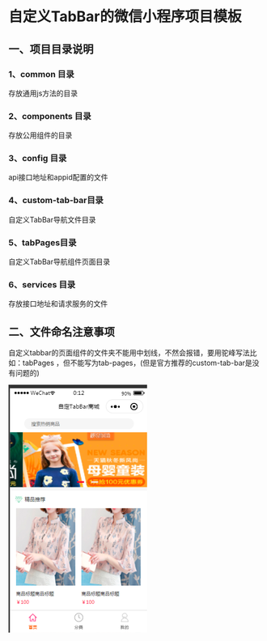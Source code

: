 # 自定义TabBar的微信小程序项目模板

## 一、项目目录说明

### 1、common 目录

存放通用js方法的目录

### 2、components 目录

存放公用组件的目录

### 3、config 目录

api接口地址和appid配置的文件

### 4、custom-tab-bar目录

自定义TabBar导航文件目录

### 5、tabPages目录

自定义TabBar导航组件页面目录

### 6、services 目录

存放接口地址和请求服务的文件

## 二、文件命名注意事项

自定义tabbar的页面组件的文件夹不能用中划线，不然会报错，要用驼峰写法比如：tabPages ，但不能写为tab-pages，(但是官方推荐的custom-tab-bar是没有问题的)

![avatar](./images/view.png)
